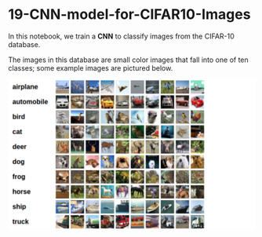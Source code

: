# 19-CNN-model-for-CIFAR10-Images

In this notebook, we train a **CNN** to classify images from the CIFAR-10 database.

The images in this database are small color images that fall into one of ten classes; some example images are pictured below.

![alt text](https://github.com/Yogesh-S/19-CNN-model-for-CIFAR10-Images/blob/main/cifar10_image.png?raw=true)
